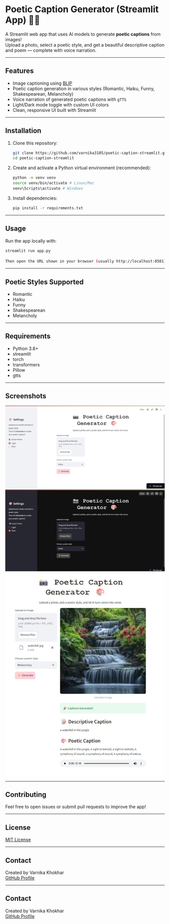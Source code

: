 # Poetic Caption Generator (Streamlit App) 🎨📸

A Streamlit web app that uses AI models to generate **poetic captions** from images!  
Upload a photo, select a poetic style, and get a beautiful descriptive caption and poem — complete with voice narration.

---

## Features

- Image captioning using [BLIP](https://huggingface.co/Salesforce/blip-image-captioning-base)
- Poetic caption generation in various styles (Romantic, Haiku, Funny, Shakespearean, Melancholy)
- Voice narration of generated poetic captions with `gTTS`
- Light/Dark mode toggle with custom UI colors
- Clean, responsive UI built with Streamlit

---

## Installation

1. Clone this repository:
   ```bash
   git clone https://github.com/varnika3105/poetic-caption-streamlit.git
   cd poetic-caption-streamlit
2. Create and activate a Python virtual environment (recommended):
   ```bash
   python -m venv venv
   source venv/bin/activate # Linux/Mac
   venv\Scripts\activate # Windows
3. Install dependencies:
   ```bash
   pip install -r requirements.txt

---

## Usage

Run the app locally with:
  ```bash
  streamlit run app.py

Then open the URL shown in your browser (usually http://localhost:8501).
```
---

## Poetic Styles Supported

- Romantic
- Haiku
- Funny
- Shakespearean
- Melancholy

---

## Requirements

- Python 3.8+
- streamlit
- torch
- transformers
- Pillow
- gtts

---

## Screenshots

![App in light mode](Screenshot/Screenshot1.jpg)
![App in dark mode](Screenshot/Screenshot2.jpg)
![App generates a melancholy poem for a waterfall image](Screenshot/Screenshot3.jpg)

---

## Contributing

Feel free to open issues or submit pull requests to improve the app!

---

## License

[MIT License](LICENSE)

---

## Contact

Created by Varnika Khokhar  
[GitHub Profile](https://github.com/varnika3105)



---

## Contact

Created by Varnika Khokhar  
[GitHub Profile](https://github.com/varnika3105)
